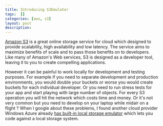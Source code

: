 ```yaml
---
title: Introducing S3Emulator
tags:  []
categories: [aws, s3]
layout: post
description: 
---
```


[Amazon S3][s3] is a great online storage service for cloud which designed to provide scalability, high availability and low latency. The service aims to maximize benefits of scale and to pass those benefits on to developers. Like many of Amazon's Web services, S3 is designed as a developer tool, leaving it to you to create compelling applications.

However it can be painful to work locally for development and testing purposes. For example if you need to separate development and production environments, you would double your buckets or worse you would create buckets for each individual developer. Or you need to run stress tests for your app and start playing with large number of objects. For every S3 operation you will hit the network which costs time and money. Or it's not very common but you need to develop on your laptop while midair on a flight ? When I google about these problems, I found another cloud provider Windows Azure already [has built-in local storage emulator][azure] which lets you code against a local storage system.


[s3]: http://aws.amazon.com/s3/
[azure]: http://msdn.microsoft.com/en-us/library/windowsazure/ff683674.aspx
